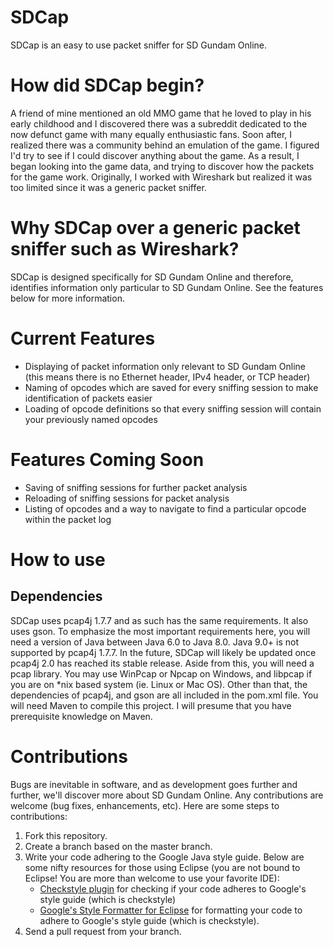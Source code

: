 # SDCap
SDCap is an easy to use packet sniffer for SD Gundam Online.

# How did SDCap begin?
A friend of mine mentioned an old MMO game that he loved to play in his early childhood and I discovered there was a subreddit dedicated to
the now defunct game with many equally enthusiastic fans. Soon after, I realized there was a community behind an emulation of the game. I figured I'd try to see if I could discover anything about the game. As a result, I began looking into the game data, and trying to discover how the packets for the game work. Originally, I worked with Wireshark but realized it was too limited since it was a generic packet sniffer.

# Why SDCap over a generic packet sniffer such as Wireshark?
SDCap is designed specifically for SD Gundam Online and therefore, identifies information only particular to SD Gundam Online. See the features below for more information.

# Current Features
- Displaying of packet information only relevant to SD Gundam Online (this means there is no Ethernet header, IPv4 header, or TCP header)
- Naming of opcodes which are saved for every sniffing session to make identification of packets easier
- Loading of opcode definitions so that every sniffing session will contain your previously named opcodes

# Features Coming Soon
- Saving of sniffing sessions for further packet analysis
- Reloading of sniffing sessions for packet analysis
- Listing of opcodes and a way to navigate to find a particular opcode within the packet log

# How to use
## Dependencies
SDCap uses pcap4j 1.7.7 and as such has the same requirements. It also uses gson. To emphasize the most important requirements here, you will need a version of Java between Java 6.0 to Java 8.0. Java 9.0+ is not supported by pcap4j 1.7.7. In the future, SDCap will likely be updated once pcap4j 2.0 has reached its stable release.
Aside from this, you will need a pcap library. You may use WinPcap or Npcap on Windows, and libpcap if you are on *nix based system (ie. Linux or Mac OS). Other than that, the dependencies of pcap4j, and gson are all included in the pom.xml file. You will need Maven to compile this project. I will presume that you have prerequisite knowledge on Maven.

# Contributions
Bugs are inevitable in software, and as development goes further and further, we'll discover more about SD Gundam Online. Any contributions are welcome (bug fixes, enhancements, etc). Here are some steps to contributions:
1) Fork this repository.
2) Create a branch based on the master branch.
3) Write your code adhering to the Google Java style guide. Below are some nifty resources for those using Eclipse (you are not bound to Eclipse! You are more than welcome to use your favorite IDE):
   - [Checkstyle plugin](https://checkstyle.org/eclipse-cs/#!/) for checking if your code adheres to Google's style guide (which is checkstyle)
   - [Google's Style Formatter for Eclipse](https://github.com/google/styleguide/blob/gh-pages/eclipse-java-google-style.xml) for formatting your code to adhere to Google's style guide (which is checkstyle).
4) Send a pull request from your branch.
